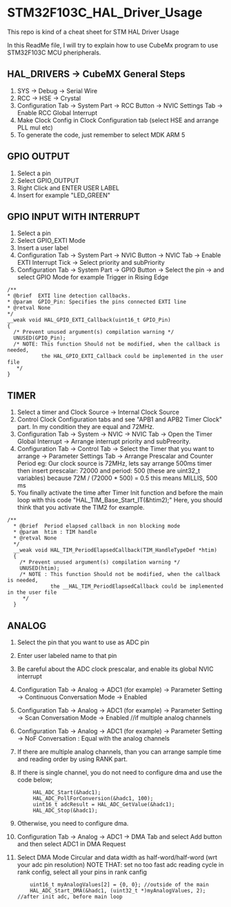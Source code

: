 # STM32F103C_HAL_Driver_Usage
This repo is kind of a cheat sheet for STM HAL Driver Usage

In this ReadMe file, I will try to explain how to use CubeMx program to use STM32F103C MCU pheripherals.


HAL_DRIVERS -> CubeMX General Steps
-------------------------------------

  1. SYS -> Debug -> Serial Wire
  2. RCC -> HSE -> Crystal
  3. Configuration Tab -> System Part -> RCC Button -> NVIC Settings Tab -> Enable RCC Global Interrupt
  4. Make Clock Config in Clock Configuration tab (select HSE and arrange PLL mul etc)
  5. To generate the code, just remember to select MDK ARM 5 
  
  
GPIO OUTPUT
--------------
  1. Select a pin
  2. Select GPIO_OUTPUT
  3. Right Click and ENTER USER LABEL
  4. Insert for example "LED_GREEN"



GPIO INPUT WITH INTERRUPT
-----------------------------
  1. Select a pin
  2. Select GPIO_EXTI Mode
  3. Insert a user label
  4. Configuration Tab -> System Part -> NVIC Button -> NVIC Tab -> Enable EXTI Interrupt Tick -> Select priority and subPriority
  5. Configuration Tab -> System Part -> GPIO Button -> Select the pin -> and select GPIO Mode for example Trigger in Rising Edge
  
    /**
    * @brief  EXTI line detection callbacks.
    * @param  GPIO_Pin: Specifies the pins connected EXTI line
    * @retval None
    */
    __weak void HAL_GPIO_EXTI_Callback(uint16_t GPIO_Pin)
    {
      /* Prevent unused argument(s) compilation warning */
      UNUSED(GPIO_Pin);
      /* NOTE: This function Should not be modified, when the callback is needed,
               the HAL_GPIO_EXTI_Callback could be implemented in the user file
       */
    }


TIMER
-------------------
  1. Select a timer and Clock Source -> Internal Clock Source
  2. Control Clock Configuration tabs and see "APB1 and APB2 Timer Clock" part. In my condition they are equal and 72MHz.
  3. Configuration Tab -> System -> NVIC -> NVIC Tab -> Open the Timer Global Interrupt -> Arrange interrupt priority and subPreority.
  4. Configuration Tab -> Control Tab -> Select the Timer that you want to arrange -> Parameter Settings Tab -> Arrange Prescalar and Counter Period
  eg: Our clock source is 72MHz, lets say arrange 500ms timer then insert prescalar: 72000 and period: 500 (these are uint32_t variables)
  because 72M / (72000 * 500) = 0.5 this means MILLIS, 500 ms
  5. You finally activate the time after Timer Init function and before the main loop with this code "HAL_TIM_Base_Start_IT(&htim2);"
  Here, you should think that you activate the TIM2 for example.

    /**
      * @brief  Period elapsed callback in non blocking mode 
      * @param  htim : TIM handle
      * @retval None
      */
      __weak void HAL_TIM_PeriodElapsedCallback(TIM_HandleTypeDef *htim)
      {
        /* Prevent unused argument(s) compilation warning */
        UNUSED(htim);
        /* NOTE : This function Should not be modified, when the callback is needed,
                  the __HAL_TIM_PeriodElapsedCallback could be implemented in the user file
         */
      }
      
      
ANALOG
------------------
1. Select the pin that you want to use as ADC pin
2. Enter user labeled name to that pin
3. Be careful about the ADC clock prescalar, and enable its global NVIC interrupt
4. Configuration Tab -> Analog -> ADC1 (for example) -> Parameter Setting -> Continuous Conversation Mode -> Enabled
4. Configuration Tab -> Analog -> ADC1 (for example) -> Parameter Setting -> Scan Conversation Mode -> Enabled //if multiple analog channels
5. Configuration Tab -> Analog -> ADC1 (for example) -> Parameter Setting -> NoF Conversation : Equal with the analog channels
6. If there are multiple analog channels, than you can arrange sample time and reading order by using RANK part.
7. If there is single channel, you do not need to configure dma and use the code below;

            HAL_ADC_Start(&hadc1);
            HAL_ADC_PollForConversion(&hadc1, 100);
            uint16_t adcResult = HAL_ADC_GetValue(&hadc1);
            HAL_ADC_Stop(&hadc1);
	
8. Otherwise, you need to configure dma.
9. Configuration Tab -> Analog -> ADC1 -> DMA Tab and select Add button and then select ADC1 in DMA Request
10. Select DMA Mode Circular and data width as half-word/half-word (wrt your adc pin resolution)
NOTE THAT: set no too fast adc reading cycle in rank config, select all your pins in rank canfig

            uint16_t myAnalogValues[2] = {0, 0}; //outside of the main
            HAL_ADC_Start_DMA(&hadc1, (uint32_t *)myAnalogValues, 2); //after init adc, before main loop
